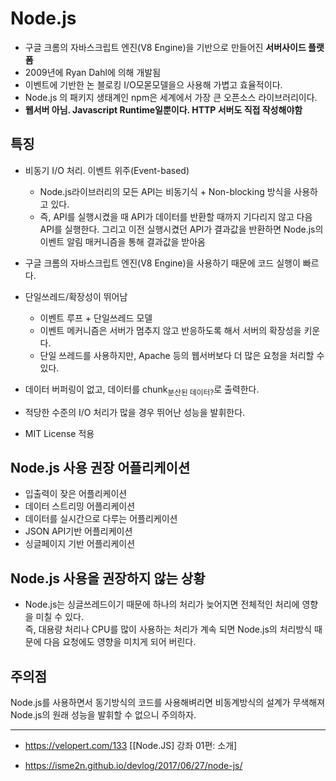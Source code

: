 # Node.js

- 구글 크롬의 자바스크립트 엔진(V8 Engine)을 기반으로 만들어진 **서버사이드 플랫폼**
- 2009년에 Ryan Dahl에 의해 개발됨
- 이벤트에 기반한 논 블로킹 I/O모몯모델을으 사용해 가볍고 효율적이다.
- Node.js 의 패키지 생태계인 npm은 세계에서 가장 큰 오픈소스 라이브러리이다.
- **웹서버 아님. Javascript Runtime일뿐이다. HTTP 서버도 직접 작성해야함**

## 특징

- 비동기 I/O 처리. 이벤트 위주(Event-based)

  - Node.js라이브러리의 모든 API는 비동기식 + Non-blocking 방식을 사용하고 있다.
  - 즉, API를 실행시켰을 때 API가 데이터를 반환할 때까지 기다리지 않고 다음 API를 실행한다. 그리고 이전 실행시켰던 API가 결과값을 반환하면 Node.js의 이벤트 알림 매커니즘을 통해 결과값을 받아옴

- 구글 크롬의 자바스크립트 엔진(V8 Engine)을 사용하기 때문에 코드 실행이 빠르다.
- 단일쓰레드/확장성이 뛰어남
  - 이벤트 루프 + 단일쓰레드 모델
  - 이벤트 메커니즘은 서버가 멈추지 않고 반응하도록 해서 서버의 확장성을 키운다.
  - 단일 쓰레드를 사용하지만, Apache 등의 웹서버보다 더 많은 요청을 처리할 수 있다.
- 데이터 버퍼링이 없고, 데이터를 chunk<sub>분산된 데이터?</sub>로 출력한다.
- 적당한 수준의 I/O 처리가 많을 경우 뛰어난 성능을 발휘한다.
- MIT License 적용

## Node.js 사용 권장 어플리케이션

- 입출력이 잦은 어플리케이션
- 데이터 스트리밍 어플리케이션
- 데이터를 실시간으로 다루는 어플리케이션
- JSON API기반 어플리케이션
- 싱글페이지 기반 어플리케이션

## Node.js 사용을 권장하지 않는 상황

- Node.js는 싱글쓰레드이기 때문에 하나의 처리가 늦어지면 전체적인 처리에 영향을 미칠 수 있다.
  <br/>즉, 대용량 처리나 CPU를 많이 사용하는 처리가 계속 되면 Node.js의 처리방식 때문에 다음 요청에도 영향을 미치게 되어 버린다.

## 주의점

Node.js를 사용하면서 동기방식의 코드를 사용해벼리면 비동계방식의 설계가 무색해져 Node.js의 원래 성능을 발휘할 수 없으니 주의하자.

---

- https://velopert.com/133 [[Node.JS] 강좌 01편: 소개]

- https://isme2n.github.io/devlog/2017/06/27/node-js/
